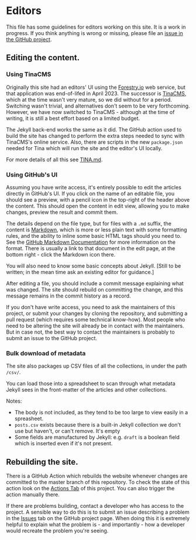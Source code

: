 # Editors

This file has some guidelines for editors working on this site. It is a work in progress. If you think anything is wrong or missing, please file an [issue in the GitHub project][issues].

## Editing the content.

### Using TinaCMS

Originally this site had an editors' UI using the [Forestry.io][Forestry] web service, but that application was end-of-lifed in April 2023. The successor is [TinaCMS], which at the time wasn't very mature, so we did without for a period. Switching wasn't trivial, and alternatives don't seem to be very forthcoming. However, we have now switched to TinaCMS - although at the time of writing, it is still a best effort based on a limited budget.

The Jekyll back-end works the same as it did. The GitHub action used to build the site has changed to perform the extra steps needed to sync with TinaCMS's online service. Also, there are scripts in the new `package.json` needed for Tina which will run the site and the editor's UI locally.

For more details of all this see [TINA.md](./TINA.md).

### Using GitHub's UI

Assuming you have write access, it's entirely possible to edit the articles directly in GitHub's UI. If you click on the name of an editable file, you should see a preview, with a pencil icon in the top-right of the header above the content.  This should open the content in edit view, allowing you to make changes, preview the result and commit them.

The details depend on the file type, but for files with a `.md` suffix, the content is [Markdown][markdown], which is more or less plain text with some formatting rules, and the ability to inline some basic HTML tags should you need to. See the [GitHub Markdown Documentation][github-markdown] for more information on the format. There is usually a link to that document in the edit page, at the bottom right - click the Markdown icon there.

You will also need to know some basic concepts about Jekyll. [Still to be written; in the mean time ask an existing editor for guidance.]

After editing a file, you should include a commit message explaining what was changed. The site should rebuild on committing the change, and this message remains in the commit history as a record.

If you don't have write access, you need to ask the maintainers of this project, or submit your changes by cloning the repository, and submitting a pull request (which requires some technical know-how).  Most people who need to be altering the site will already be in contact with the maintainers. But in case not, the best way to contact the maintainers is probably to submit an issue to the GitHub project.

### Bulk download of metadata

The site also packages up CSV files of all the collections, in under the path `/csv/`.

You can load those into a spreadsheet to scan through what metadata Jekyll sees in the front-matter of the articles and other collections. 

Notes:
- The body is not included, as they tend to be too large to view
  easily in a spreasheet.
- `posts.csv` exists because there is a built-in Jekyll collection we
  don't use but haven't, or can't remove. It's empty
- Some fields are manufactured by Jekyll: e.g. `draft` is a boolean field
  which is inserted even if it's not present.




## Rebuilding the site.

There is a GitHub Action which rebuilds the website whenever changes are committed to the master branch of this repository. To check the state of this action look on the [Actions Tab][actions] of this project.  You can also trigger the action manually there.

If there are problems building, contact a developer who has access to the project. A sensible way to do this is to submit an issue describing a problem in the [Issues][issues] tab on the GitHub project page. When doing this it is extremely helpful to explain what the problem is - and importantly - how a developer would recreate the problem you're seeing.

[Forestry]: https://forestry.io
[TinaCMS]: https://tina.io
[actions]: https://github.com/rushkoff/rushkoff-archive/actions
[issues]: https://github.com/rushkoff/rushkoff-archive/issues
[github-markdown]: https://docs.github.com/en/get-started/writing-on-github/getting-started-with-writing-and-formatting-on-github/basic-writing-and-formatting-syntax
[markdown]: https://en.wikipedia.org/wiki/Markdown
